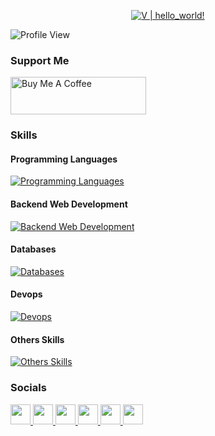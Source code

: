 <p align="center">
  <a href="https://github.com/Youknow2509">
    <img src="https://readme-typing-svg.herokuapp.com?font=SF+Mono&size=50&duration=2311&pause=500&color=80cbc4&center=true&vCenter=true&width=700&height=100&lines=%F0%9F%91%8B+Hello+World+!+;I'm+V" alt="V | hello_world!" />
  </a>
</p>
<!-- 
<h3 align="center"> ♥️ 
    <a href="mailto:lytranvinh.work@gmail.com">
        Gmail
    </a>
     • 
    <a href="https://t.me/uknow_2509">
        Telegram
    </a>
     • 
    <a href="https://www.instagram.com/_youknow.2509_">
        Instagram
    </a>
     • 
    <a href="https://discord.com/invite/D2uwJxH">
        Discord
    </a> 
        ♥️ 
</h3> -->

![Profile View](https://komarev.com/ghpvc/?username=Youknow2509&style=flat-square)

### Support Me
<a href="https://www.buymeacoffee.com/youknow2509" target="_blank">
    <img src="https://cdn.buymeacoffee.com/buttons/v2/default-blue.png" alt="Buy Me A Coffee" style="height: 60px !important;width: 217px !important;" >
</a>

<!--
### <h2> <img src="https://media0.giphy.com/media/cNZqrH5IzOG0xrlWks/giphy.gif?cid=ecf05e47map255q427en9uprqc1sb0unjq5k4fnqg5pmhhs4&rid=giphy.gif&ct=s" width="40px" height="40px"> My GitHub Analytics </h2>


<div align="center">
  <a href="https://github.com/Youknow2509">
    <img height="180em" src="https://github-stats.agentbot.xyz/api/top-langs/?username=youknow2509&theme=tokyonight&layout=compact" />
    <img height="180em" src="https://github-stats.agentbot.xyz/api?username=youknow2509&count_private=true&show_icons=true&theme=tokyonight" />
    <br></br><br></br>
    <img height="400em" src="https://github-readme-activity-graph.vercel.app/graph?username=youknow2509&bg_color=d2d1ff&color=4c5a9e&line=4c8e9e&point=413e3f&area=true&hide_border=true"/>
  </a>
</div>

<div align="center">
  :heart: Thanks for watching my profile! Have a nice day! :heart: <br/>
  &copy; 2022 V
</div>
-->

### Skills

#### Programming Languages

[![Programming Languages](https://skillicons.dev/icons?i=go,java,py,js,ts,cpp,cs,c,nodejs,lua)](https://skillicons.dev)

<!--
#### Frontend Web Development

[![Frontend Web Development](https://skillicons.dev/icons?i=html,css,scss,react,jquery,tailwind,bootstrap,vite,mui)](https://skillicons.dev)
-->

#### Backend Web Development

[![Backend Web Development](https://skillicons.dev/icons?i=go,nest,spring,flask,dotnet)](https://skillicons.dev)

#### Databases

[![Databases](https://skillicons.dev/icons?i=mysql,postgres,mongodb,redis,prisma,orm,oracle,elasticsearch)](https://skillicons.dev)

#### Devops

[![Devops](https://skillicons.dev/icons?i=docker,ubuntu,linux,aws,gcp,azure,cloudflare,postman,markdown,git,githubactions,kubernetes)](https://skillicons.dev)

#### Others Skills

[![Others Skills](https://skillicons.dev/icons?i=figma,discord,npm,pnpm,bots,grafana,kafka,rabbitmq,sklearn)](https://skillicons.dev)

### Socials

<p align="left">
    <!-- dev.to -->
    <a href="https://www.dev.to/someone_2509" target="_blank" rel="noreferrer">
        <picture>
            <source
                media="(prefers-color-scheme: dark)"
                srcset="
                    https://raw.githubusercontent.com/danielcranney/readme-generator/main/public/icons/socials/devdotto-dark.svg
                "
            />
            <source
                media="(prefers-color-scheme: light)"
                srcset="
                    https://raw.githubusercontent.com/danielcranney/readme-generator/main/public/icons/socials/devdotto.svg
                "
            />
            <img
                Ïsrc="https://raw.githubusercontent.com/danielcranney/readme-generator/main/public/icons/socials/devdotto.svg"
                width="32"
                height="32"
            />
        </picture>
    </a>
    <!-- git -->
    <a
        href="https://www.github.com/youknow2509"
        target="_blank"
        rel="noreferrer"
    >
        <picture>
            <source
                media="(prefers-color-scheme: dark)"
                srcset="
                    https://raw.githubusercontent.com/danielcranney/readme-generator/main/public/icons/socials/github-dark.svg
                "
            />
            <source
                media="(prefers-color-scheme: light)"
                srcset="
                    https://raw.githubusercontent.com/danielcranney/readme-generator/main/public/icons/socials/github.svg
                "
            />
            <img
                src="https://raw.githubusercontent.com/danielcranney/readme-generator/main/public/icons/socials/github.svg"
                width="32"
                height="32"
            />
        </picture>
    </a>
    <!-- gmail -->
    <a
        href="mailto:lytranvinh.work@gmail.com"
        target="_blank"
        rel="noreferrer"
    >
        <picture>
            <source
                media="(prefers-color-scheme: dark)"
                srcset="
                    https://skillicons.dev/icons?i=gmail"
            />
            <source
                media="(prefers-color-scheme: light)"
                srcset="
                    https://skillicons.dev/icons?i=gmail"
            />
            <img
                src="https://raw.githubusercontent.com/danielcranney/readme-generator/main/public/icons/socials/gmail.svg"
                width="32"
                height="32"
            />
        </picture>
    </a>
    <!-- instagram -->
    <a
        href="https://www.instagram.com/_youknow.2509_"
        target="_blank"
        rel="noreferrer"
    >
        <picture>
            <source
                media="(prefers-color-scheme: dark)"
                srcset="
                    https://raw.githubusercontent.com/danielcranney/readme-generator/main/public/icons/socials/instagram-dark.svg
                "
            />
            <source
                media="(prefers-color-scheme: light)"
                srcset="
                    https://raw.githubusercontent.com/danielcranney/readme-generator/main/public/icons/socials/instagram.svg
                "
            />
            <img
                src="https://raw.githubusercontent.com/danielcranney/readme-generator/main/public/icons/socials/instagram.svg"
                width="32"
                height="32"
            />
        </picture>
    </a>
    <!-- telegram -->
    <a
        href="https://t.me/uknow_2509"
        target="_blank"
        rel="noreferrer"
    >
        <picture>
            <source
                media="(prefers-color-scheme: dark)"
                srcset="
                    https://cdn-icons-png.flaticon.com/512/2673/2673702.png
                "
            />
            <source
                media="(prefers-color-scheme: light)"
                srcset="
                    https://cdn-icons-png.flaticon.com/512/2673/2673702.png
                "
            />
            <img
                src="https://cdn-icons-png.flaticon.com/512/2673/2673702.png"
                width="32"
                height="32"
            />
        </picture>
    </a>
    <!-- discord -->
    <a
        href="https://discord.com/invite/D2uwJxH"
        target="_blank"
        rel="noreferrer"
    >
        <picture>
            <source
                media="(prefers-color-scheme: dark)"
                srcset="
                    https://raw.githubusercontent.com/danielcranney/readme-generator/main/public/icons/socials/discord-dark.svg
                "
            />
            <source
                media="(prefers-color-scheme: light)"
                srcset="
                    https://raw.githubusercontent.com/danielcranney/readme-generator/main/public/icons/socials/discord.svg
                "
            />
            <img
                src="https://raw.githubusercontent.com/danielcranney/readme-generator/main/public/icons/socials/discord.svg"
                width="32"
                height="32"
            />
        </picture>
    </a>
</p>
